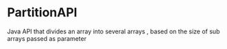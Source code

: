 # PartitionAPI
 Java API that divides an array into several arrays , based on the size of sub arrays passed as parameter
